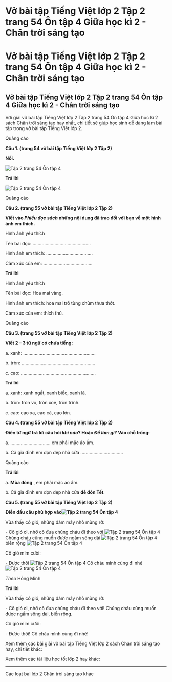 # Vở bài tập Tiếng Việt lớp 2 Tập 2 trang 54 Ôn tập 4 Giữa học kì 2 - Chân trời sáng tạo

# Vở bài tập Tiếng Việt lớp 2 Tập 2 trang 54 Ôn tập 4 Giữa học kì 2 - Chân trời sáng tạo

## Vở bài tập Tiếng Việt lớp 2 Tập 2 trang 54 Ôn tập 4 Giữa học kì 2 - Chân trời sáng tạo

Với giải vở bài tập Tiếng Việt lớp 2 Tập 2 trang 54 Ôn tập 4 Giữa học kì 2 sách Chân trời sáng tạo hay nhất, chi tiết sẽ giúp học sinh dễ dàng làm bài tập trong vở bài tập Tiếng Việt lớp 2.

Quảng cáo

**Câu 1. (trang 54 vở bài tập Tiếng Việt lớp 2 Tập 2)**

**Nối.**

![Tập 2 trang 54 Ôn tập 4](https://vietjack.com/vbt-tieng-viet-2-ct/images/on-tap-4-giua-hoc-ki-2.png)

**Trả lời**

![Tập 2 trang 54 Ôn tập 4](https://vietjack.com/vbt-tieng-viet-2-ct/images/on-tap-4-1-giua-hoc-ki-2.png)

Quảng cáo

**Câu 2. (trang 55 vở bài tập Tiếng Việt lớp 2 Tập 2)**

**Viết vào _Phiếu đọc sách_ những nội dung đã trao đổi với bạn về một hình ảnh em thích.**

Hình ảnh yêu thích

Tên bài đọc: .............................................

Hình ảnh em thích: ....................................

Cảm xúc của em: ......................................

**Trả lời**

Hình ảnh yêu thích

Tên bài đọc: Hoa mai vàng.

Hình ảnh em thích: hoa mai trổ từng chùm thưa thớt.

Cảm xúc của em: thích thú.

Quảng cáo

**Câu 3. (trang 55 vở bài tập Tiếng Việt lớp 2 Tập 2)**

**Viết 2 – 3 từ ngữ có chứa tiếng:**

a. xanh: ........................................................

b. tròn: .........................................................

c. cao: ..........................................................

**Trả lời**

a. xanh: xanh ngắt, xanh biếc, xanh lá.

b. tròn: tròn vo, tròn xoe, tròn trĩnh.

c. cao: cao xa, cao cả, cao lớn.

**Câu 4. (trang 55 vở bài tập Tiếng Việt lớp 2 Tập 2)**

**Điền từ ngữ trả lời câu hỏi _khi nào_? Hoặc _Để làm gì_? Vào chỗ trống:**

a. ............................... em phải mặc áo ấm.

b. Cả gia đình em dọn dẹp nhà cửa .................................

Quảng cáo

**Trả lời**

a. **Mùa đông** , em phải mặc áo ấm.

b. Cả gia đình em dọn dẹp nhà cửa **để đón Tết**.

**Câu 5. (trang 55 vở bài tập Tiếng Việt lớp 2 Tập 2)**

**Điền dấu câu phù hợp vào![Tập 2 trang 54 Ôn tập 4](https://vietjack.com/vbt-tieng-viet-2-ct/images/on-tap-4-3-giua-hoc-ki-2.png)**

Vừa thấy cô gió, những đám mây nhỏ mừng rỡ:

\- Cô gió ơi, nhờ cô đưa chúng cháu đi theo với ![Tập 2 trang 54 Ôn tập 4](https://vietjack.com/vbt-tieng-viet-2-ct/images/on-tap-4-3-giua-hoc-ki-2.png) Chúng cháu cũng muốn được ngắm sông dài ![Tập 2 trang 54 Ôn tập 4](https://vietjack.com/vbt-tieng-viet-2-ct/images/on-tap-4-3-giua-hoc-ki-2.png) biển rộng ![Tập 2 trang 54 Ôn tập 4](https://vietjack.com/vbt-tieng-viet-2-ct/images/on-tap-4-3-giua-hoc-ki-2.png)

Cô gió mỉm cười:

\- Được thôi ![Tập 2 trang 54 Ôn tập 4](https://vietjack.com/vbt-tieng-viet-2-ct/images/on-tap-4-3-giua-hoc-ki-2.png) Cô cháu mình cùng đi nhé ![Tập 2 trang 54 Ôn tập 4](https://vietjack.com/vbt-tieng-viet-2-ct/images/on-tap-4-3-giua-hoc-ki-2.png)

_Theo_ Hồng Minh

**Trả lời**

Vừa thấy cô gió, những đám mây nhỏ mừng rỡ:

\- Cô gió ơi, nhờ cô đưa chúng cháu đi theo với! Chúng cháu cũng muốn được ngắm sông dài, biển rộng.

Cô gió mỉm cười:

\- Được thôi! Cô cháu mình cùng đi nhé!

Xem thêm các bài giải vở bài tập Tiếng Việt lớp 2 sách Chân trời sáng tạo hay, chi tiết khác:

Xem thêm các tài liệu học tốt lớp 2 hay khác:

* * *

Các loạt bài lớp 2 Chân trời sáng tạo khác
